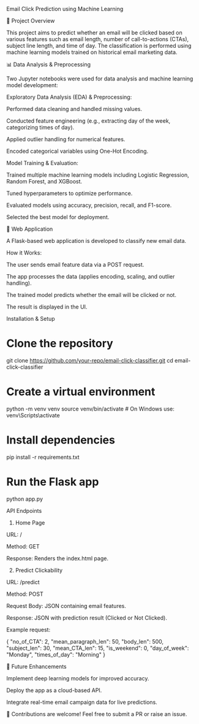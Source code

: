 Email Click Prediction using Machine Learning

📌 Project Overview

This project aims to predict whether an email will be clicked based on various features such as email length, number of call-to-actions (CTAs), subject line length, and time of day. The classification is performed using machine learning models trained on historical email marketing data.

📊 Data Analysis & Preprocessing

Two Jupyter notebooks were used for data analysis and machine learning model development:

Exploratory Data Analysis (EDA) & Preprocessing:

Performed data cleaning and handled missing values.

Conducted feature engineering (e.g., extracting day of the week, categorizing times of day).

Applied outlier handling for numerical features.

Encoded categorical variables using One-Hot Encoding.

Model Training & Evaluation:

Trained multiple machine learning models including Logistic Regression, Random Forest, and XGBoost.

Tuned hyperparameters to optimize performance.

Evaluated models using accuracy, precision, recall, and F1-score.

Selected the best model for deployment.

🚀 Web Application

A Flask-based web application is developed to classify new email data.

How it Works:

The user sends email feature data via a POST request.

The app processes the data (applies encoding, scaling, and outlier handling).

The trained model predicts whether the email will be clicked or not.

The result is displayed in the UI.

Installation & Setup

# Clone the repository
git clone https://github.com/your-repo/email-click-classifier.git
cd email-click-classifier

# Create a virtual environment
python -m venv venv
source venv/bin/activate  # On Windows use: venv\Scripts\activate

# Install dependencies
pip install -r requirements.txt

# Run the Flask app
python app.py

API Endpoints

1. Home Page

URL: /

Method: GET

Response: Renders the index.html page.

2. Predict Clickability

URL: /predict

Method: POST

Request Body: JSON containing email features.

Response: JSON with prediction result (Clicked or Not Clicked).

Example request:

{
    "no_of_CTA": 2,
    "mean_paragraph_len": 50,
    "body_len": 500,
    "subject_len": 30,
    "mean_CTA_len": 15,
    "is_weekend": 0,
    "day_of_week": "Monday",
    "times_of_day": "Morning"
}

📌 Future Enhancements

Implement deep learning models for improved accuracy.

Deploy the app as a cloud-based API.

Integrate real-time email campaign data for live predictions.

📢 Contributions are welcome! Feel free to submit a PR or raise an issue.


